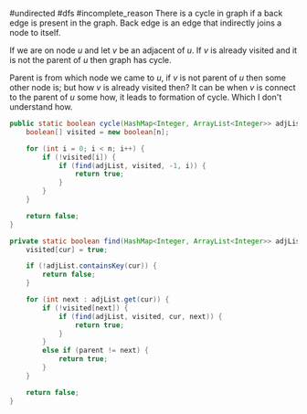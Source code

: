 #undirected 
#dfs 
#incomplete_reason
There is a cycle in graph if a back edge is present in the graph.
Back edge is an edge that indirectly joins a node to itself.

If we are on node $u$ and let $v$ be an adjacent of $u$.
If $v$ is already visited and it is not the parent of $u$ then graph has cycle.

Parent is from which node we came to $u$, if $v$ is not parent of $u$ then some other node is; but how $v$ is already visited then?
It can be when $v$ is connect to the parent of $u$ some how, it leads to formation of cycle. Which I don't understand how.

```java
public static boolean cycle(HashMap<Integer, ArrayList<Integer>> adjList, int n) {
	boolean[] visited = new boolean[n];

	for (int i = 0; i < n; i++) {
		if (!visited[i]) {
			if (find(adjList, visited, -1, i)) {
				return true;
			}
		}
	}

	return false;
}

private static boolean find(HashMap<Integer, ArrayList<Integer>> adjList, boolean[] visited, int parent, int cur) {
	visited[cur] = true;

	if (!adjList.containsKey(cur)) {
		return false;
	}

	for (int next : adjList.get(cur)) {
		if (!visited[next]) {
			if (find(adjList, visited, cur, next)) {
				return true;
			}
		}
		else if (parent != next) {
			return true;
		}
	}

	return false;
}
```